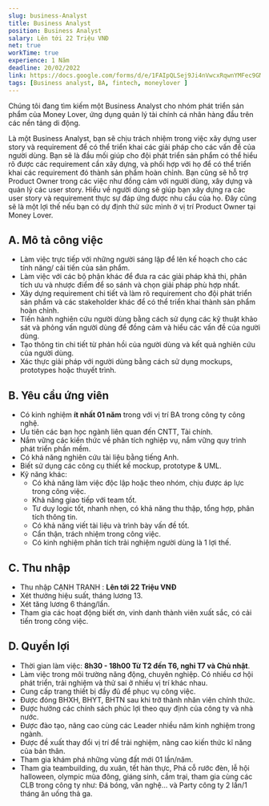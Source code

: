 ```yaml
---
slug: business-Analyst
title: Business Analyst
position: Business Analyst
salary: Lên tới 22 Triệu VNĐ
net: true
workTime: true
experience: 1 Năm
deadline: 20/02/2022
link: https://docs.google.com/forms/d/e/1FAIpQLSej9Ji4nVwcxRqwnYMFec9GMv3uYOpMD2vaskgfbVI4z3UjAA/viewform?usp=pp_url&entry.118037241=Business+Analyst
tags: [Business analyst, BA, fintech, moneylover ]
---
```

Chúng tôi đang tìm kiếm một Business Analyst cho nhóm phát triển sản phẩm của Money Lover, ứng dụng quản lý tài chính cá nhân hàng đầu trên các nền tảng di động.

Là một Business Analyst, bạn sẽ chịu trách nhiệm trong việc xây dựng user story và requirement để có thể triển khai các giải pháp cho các vấn đề của người dùng. Bạn sẽ là đầu mối giúp cho đội phát triển sản phẩm có thể hiểu rõ được các requirement cần xây dựng, và phối hợp với họ để có thể triển khai các requirement đó thành sản phẩm hoàn chỉnh. Bạn cũng sẽ hỗ trợ Product Owner trong các việc như đồng cảm với người dùng, xây dựng và quản lý các user story. Hiểu về người dùng sẽ giúp bạn xây dựng ra các user story và requirement thực sự đáp ứng được nhu cầu của họ. Đây cũng sẽ là một lợi thế nếu bạn có dự định thử sức mình ở vị trí Product Owner tại Money Lover.

## A. Mô tả công việc
- Làm việc trực tiếp với những người sáng lập để lên kế hoạch cho các tính năng/ cải tiến của sản phẩm.
- Làm việc với các bộ phận khác để đưa ra các giải pháp khả thi, phân tích ưu và nhược điểm để so sánh và chọn giải pháp phù hợp nhất.
- Xây dựng requirement chi tiết và làm rõ requirement cho đội phát triển sản phẩm và các stakeholder khác để có thể triển khai thành sản phẩm hoàn chỉnh.
- Tiến hành nghiên cứu người dùng bằng cách sử dụng các kỹ thuật khảo sát và phỏng vấn người dùng để đồng cảm và hiểu các vấn đề của người dùng.
- Tạo thông tin chi tiết từ phản hồi của người dùng và kết quả nghiên cứu của người dùng.
- Xác thực giải pháp với người dùng bằng cách sử dụng mockups, prototypes hoặc thuyết trình.

## B. Yêu cầu ứng viên
- Có kinh nghiệm **ít nhất 01 năm** trong với vị trí BA trong công ty công nghệ.
- Ưu tiên các bạn học ngành liên quan đến CNTT, Tài chính.
- Nắm vững các kiến thức về phân tích nghiệp vụ, nắm vững quy trình phát triển phần mềm.
- Có khả năng nghiên cứu tài liệu bằng tiếng Anh.
- Biết sử dụng các công cụ thiết kế mockup, prototype & UML.
- Kỹ năng khác:
   + Có khả năng làm việc độc lập hoặc theo nhóm, chịu được áp lực trong công việc.
   + Khả năng giao tiếp với team tốt.
   + Tư duy logic tốt, nhanh nhẹn, có khả năng thu thập, tổng hợp, phân tích thông tin.
   + Có khả năng viết tài liệu và trình bày vấn đề tốt.
   + Cẩn thận, trách nhiệm trong công việc.
   + Có kinh nghiệm phân tích trải nghiệm người dùng là 1 lợi thế.

## C. Thu nhập

- Thu nhập CẠNH TRANH : **Lên tới 22 Triệu VNĐ**
- Xét thưởng hiệu suất, tháng lương 13.
- Xét tăng lương 6 tháng/lần.
- Tham gia các hoạt động biết ơn, vinh danh thành viên xuất sắc, có cải tiến trong công việc.

## D. Quyền lợi

- Thời gian làm việc: **8h30 - 18h00 Từ T2 đến T6, nghỉ T7 và Chủ nhật**.
- Làm việc trong môi trường năng động, chuyên nghiệp. Có nhiều cơ hội phát triển, trải nghiệm và thử sai ở nhiều vị trí khác nhau.
- Cung cấp trang thiết bị đầy đủ để phục vụ công việc.
- Được đóng BHXH, BHYT, BHTN sau khi trở thành nhân viên chính thức.
- Được hưởng các chính sách phúc lợi theo quy định của công ty và nhà nước.
- Được đào tạo, nâng cao cùng các Leader nhiều năm kinh nghiệm trong ngành.
- Được đề xuất thay đổi vị trí để trải nghiệm, nâng cao kiến thức kĩ năng của bản thân.
- Tham gia khám phá những vùng đất mới 01 lần/năm.
- Tham gia teambuilding, du xuân, tết hàn thực, Phá cỗ rước đèn, lễ hội halloween, olympic mùa đông, giáng sinh, cắm trại, tham gia cùng các CLB trong công ty như: Đá bóng, văn nghệ… và Party công ty 2 lần/1 tháng ăn uống thả ga.


